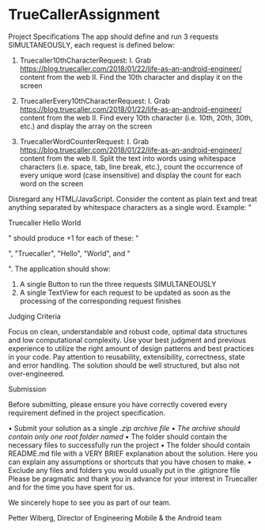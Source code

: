 # TrueCallerAssignment


Project Specifications
The app should define and run 3 requests SIMULTANEOUSLY, each request is defined below:
1. Truecaller10thCharacterRequest:
I. Grab https://blog.truecaller.com/2018/01/22/life-as-an-android-engineer/
content from the web
II. Find the 10th character and display it on the screen
2. TruecallerEvery10thCharacterRequest:
I. Grab https://blog.truecaller.com/2018/01/22/life-as-an-android-engineer/
content from the web
II. Find every 10th character (i.e. 10th, 20th, 30th, etc.) and display the array on the
screen

3. TruecallerWordCounterRequest:
I. Grab https://blog.truecaller.com/2018/01/22/life-as-an-android-engineer/
content from the web
II. Split the text into words using whitespace characters (i.e. space, tab, line break,
etc.), count the occurrence of every unique word (case insensitive) and display
the count for each word on the screen

Disregard any HTML/JavaScript. Consider the content as plain text and treat anything separated
by whitespace characters as a single word.
Example:
"<p> Truecaller Hello World </p>" should produce +1 for each of these: "<p>", "Truecaller",
"Hello", "World", and "</p>".
The application should show:
1. A single Button to run the three requests SIMULTANEOUSLY
2. A single TextView for each request to be updated as soon as the processing of the
corresponding request finishes

Judging Criteria

Focus on clean, understandable and robust code, optimal data structures and low
computational complexity.
Use your best judgment and previous experience to utilize the right amount of design patterns
and best practices in your code. Pay attention to reusability, extensibility, correctness, state and
error handling. The solution should be well structured, but also not over-engineered.

Submission

Before submitting, please ensure you have correctly covered every requirement defined in the
project specification.

• Submit your solution as a single <firstName>_<lastName>.zip archive file
• The archive should contain only one root folder named <firstName>_<lastName>
• The folder should contain the necessary files to successfully run the project
• The folder should contain README.md file with a VERY BRIEF explanation about the
solution. Here you can explain any assumptions or shortcuts that you have chosen to
make.
• Exclude any files and folders you would usually put in the .gitignore file
Please be pragmatic and thank you in advance for your interest in Truecaller and for the time
you have spent for us.

We sincerely hope to see you as part of our team.

Petter Wiberg, Director of Engineering Mobile & the Android team
